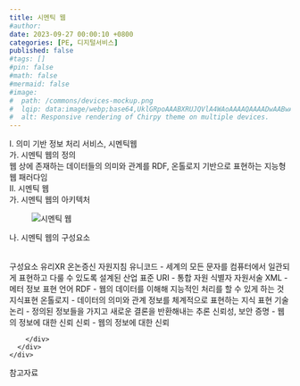 ```yaml
---
title: 시멘틱 웹
#author: 
date: 2023-09-27 00:00:10 +0800
categories: [PE, 디지털서비스]
published: false
#tags: []
#pin: false
#math: false
#mermaid: false
#image:
#  path: /commons/devices-mockup.png
#  lqip: data:image/webp;base64,UklGRpoAAABXRUJQVlA4WAoAAAAQAAAADwAABwAAQUxQSDIAAAARL0AmbZurmr57yyIiqE8oiG0bejIYEQTgqiDA9vqnsUSI6H+oAERp2HZ65qP/VIAWAFZQOCBCAAAA8AEAnQEqEAAIAAVAfCWkAALp8sF8rgRgAP7o9FDvMCkMde9PK7euH5M1m6VWoDXf2FkP3BqV0ZYbO6NA/VFIAAAA
#  alt: Responsive rendering of Chirpy theme on multiple devices.
---
```


<div class="post-wrap">
  <div class="para">
    <div class="para-title">
      I. 의미 기반 정보 처리 서비스, 시멘틱웹
    </div>
    <div class="para-cntnt">
      <div class="para">
        <div class="para-title">
          가. 시멘틱 웹의 정의
        </div>
        <div class="para-cntnt">
            웹 상에 존재하는 데이터들의 의미와 관계를 RDF, 온톨로지 기반으로 표현하는 지능형 웹 패러다임
        </div>
      </div>
    </div>
  </div>
  
  <div class="para">
    <div class="para-title">
      II. 시멘틱 웹
    </div>
    <div class="para-cntnt">
      <div class="para">
        <div class="para-title">
          가. 시멘틱 웹의 아키텍처
        </div>
        <div class="para-cntnt">
          <figure class="post-figure">
            <img src="/assets/img/posts/시멘틱-웹.png" alt="시멘틱 웹">
<!--            <figcaption>Source: Unveiling the Metaverse: Exploring Emerging Trends, Multifaceted Perspectives, and Future Challenges</figcaption>-->
          </figure>
        </div>
      </div>
      <div class="para">
        <div class="para-title">
          나. 시멘틱 웹의 구성요소
        </div>
        <div class="para-cntnt">
          <table class="post-table">
          </table>
          구성요소 유리XR 온논증신
  자원지침
    유니코드 - 세계의 모든 문자를 컴퓨터에서 일관되게 표현하고 다룰 수 있도록 설계된 산업 표준
    URI - 통합 자원 식별자
  자원서술
    XML - 메터 정보 표현 언어
    RDF - 웹의 데이터를 이해해 지능적인 처리를 할 수 있게 하는 것
  지식표현
    온톨로지 - 데이터의 의미와 관계 정보를 체계적으로 표현하는 지식 표현 기술
    논리 - 정의된 정보들을 가지고 새로운 결론을 반환해내는 추론
  신뢰성, 보안
    증명 - 웹의 정보에 대한 신뢰
    신뢰 - 웹의 정보에 대한 신뢰

        </div>
      </div>
    </div>
  </div>

  <div class="refr-wrap">
    <div class="refr-title">
        참고자료
    </div>
    <ol class="refr-list">
    <!--    <li>(나현식, 최대선) <a target="_blank" href="https://scienceon.kisti.re.kr/commons/util/originalView.do?cn=JAKO202225948430499&oCn=JAKO202225948430499&dbt=JAKO&journal=NJOU00291864">메타버스 보안 위협 요소 및 대응 방안 검토</a></li>-->
    <!--    <li>(M. Uddin, S. Manickam, H. Ullah, M. Obaidat and A. Dandoush) <a target="_blank" href="https://ieeexplore.ieee.org/abstract/document/10138386">Unveiling the Metaverse: Exploring Emerging Trends, Multifaceted Perspectives, and Future Challenges</a></li>-->
    </ol>
  </div>
</div>
